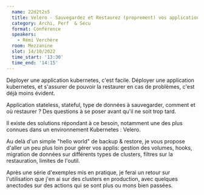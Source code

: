 ```yaml
---
  name: 22d2t2s5
  title: Velero - Sauvegardez et Restaurez (proprement) vos applications kubernetes
  category: Archi, Perf  & Sécu
  format: Conférence 
  speakers: 
    - Rémi Verchère
  room: Mezzanine
  slot: 14/10/2022
  time_start: '13:30'
  time_end: '14:15'
---
```

Déployer une application kubernetes, c'est facile. Déployer une application kubernetes, et s'assurer de pouvoir la restaurer en cas de problèmes, c'est déjà moins évident.

Application stateless, stateful, type de données à sauvegarder, comment et où restaurer ? Des questions à se poser avant qu'il ne soit trop tard.

Il existe des solutions répondant à ce besoin, notamment une des plus connues dans un environnement Kubernetes : Velero.

Au delà d'un simple "hello world" de backup & restore, je vous propose d'aller un peu plus loin pour gérer vos applis: gestion des volumes, hooks, migration de données sur différents types de clusters, filtres sur la restauration, limites de l'outil.

Après une série d'exemples mis en pratique, je ferai un retour sur l'utilisation que j'en ai sur des clusters en production, avec quelques anectodes sur des actions qui se sont plus ou mons bien passées.
